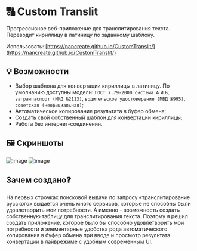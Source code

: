 # 🔠 Custom Translit
Прогрессивное веб-приложение для транслитирования текста. Переводит кириллицу в латиницу по заданному шаблону.

Использовать: [https://nancreate.github.io/CustomTranslit/](https://nancreate.github.io/CustomTranslit/)

## 💡 Возможности
- Выбор шаблона для конвертации кириллицы в латиницу. По умолчанию доступны модели: `ГОСТ 7.79-2000 система А` и `Б`, `загранпаспорт (МИД №2113)`, `водительское удостоверение (МВД №995)`, `советская (неофициальная)`;
- Автоматическое копирование результата в буфер обмена;
- Создать свой собственный шаблон для конвертации кириллицы;
- Работа без интернет-соединения.

## 🖼 Скриншоты
![image](https://user-images.githubusercontent.com/110712717/208377075-92f6271c-dd4c-4caa-ba3f-9da9090bf751.png)
![image](https://user-images.githubusercontent.com/110712717/208377309-975d58cb-1362-4628-aef6-334ee4780029.png)

## Зачем создано❓
На первых строчках поисковой выдачи по запросу «транслитирование русского» выдаётся очень много сервисов, которые не способны были удовлетворить мои потребности. А именно - возможность создать собственную таблицу для транслитирования текста. Поэтому я решил создать приложение, которое было бы способно удовлетворить мои потребности и элементарные удобства рода автоматического копирования в буфер обмена при вводе и просмотр результата конвертации в лайврежиме с удобным современным UI.
